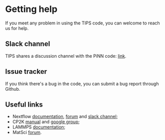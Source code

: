 # Getting help

If you meet any problem in using the TIPS code, you can welcome to reach us for
help.

## Slack channel

TIPS shares a discussion channel with the PiNN code: [link]().

## Issue tracker

If you think there's a bug in the code, you can submit a bug report through
Github.

## Useful links

- Nextflow [documentation](https://www.nextflow.io/docs/latest/index.html), [forum](https://github.com/nextflow-io/nextflow/discussions) and [slack channel](https://join.slack.com/t/nextflow/shared_invite/zt-11iwlxtw5-R6SNBpVksOJAx5sPOXNrZg);
- CP2K [manual](https://manual.cp2k.org/) and [google group](https://groups.google.com/g/cp2k);
- LAMMPS [documentation]();
- MatSci [forum](https://matsci.org/).
